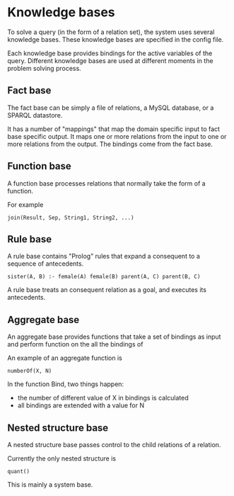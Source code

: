 # Knowledge bases

To solve a query (in the form of a relation set), the system uses several knowledge bases. These knowledge bases are specified in the config file.

Each knowledge base provides bindings for the active variables of the query. Different knowledge bases are used at different moments in the problem solving process.

## Fact base

The fact base can be simply a file of relations, a MySQL database, or a SPARQL datastore.

It has a number of "mappings" that map the domain specific input to fact base specific output. It maps one or more relations from the input to one or more relations from the output. The bindings come from the fact base.

## Function base

A function base processes relations that normally take the form of a function.

For example

    join(Result, Sep, String1, String2, ...)

## Rule base

A rule base contains "Prolog" rules that expand a consequent to a sequence of antecedents.

    sister(A, B) :- female(A) female(B) parent(A, C) parent(B, C)

A rule base treats an consequent relation as a goal, and executes its antecedents.

## Aggregate base

An aggregate base provides functions that take a set of bindings as input and perform function on the all the bindings of

An example of an aggregate function is

    numberOf(X, N)

In the function Bind, two things happen:

* the number of different value of X in bindings is calculated
* all bindings are extended with a value for N

## Nested structure base

A nested structure base passes control to the child relations of a relation.

Currently the only nested structure is

    quant()

This is mainly a system base.
